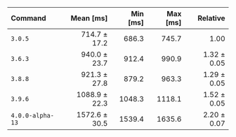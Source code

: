 | Command | Mean [ms] | Min [ms] | Max [ms] | Relative |
|:---|---:|---:|---:|---:|
| `3.0.5` | 714.7 ± 17.2 | 686.3 | 745.7 | 1.00 |
| `3.6.3` | 940.0 ± 23.7 | 912.4 | 990.9 | 1.32 ± 0.05 |
| `3.8.8` | 921.3 ± 27.8 | 879.2 | 963.3 | 1.29 ± 0.05 |
| `3.9.6` | 1088.9 ± 22.3 | 1048.3 | 1118.1 | 1.52 ± 0.05 |
| `4.0.0-alpha-13` | 1572.6 ± 30.5 | 1539.4 | 1635.6 | 2.20 ± 0.07 |

